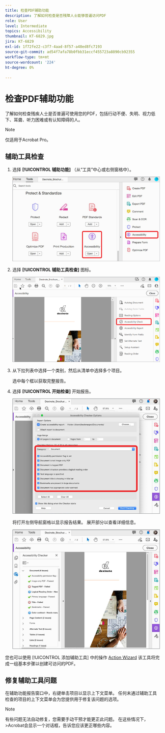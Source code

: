 ```yaml
---
title: 检查PDF辅助功能
description: 了解如何检查是否残障人士能够普遍访问PDF
role: User
level: Intermediate
topics: Accessibility
thumbnail: KT-6829.jpg
jira: KT-6829
exl-id: 1f72fe22-c3f7-4aad-8f57-a48ed8fc7193
source-git-commit: ad54f7afa78b0fbb31eccf455723a8890cb92355
workflow-type: tm+mt
source-wordcount: '224'
ht-degree: 0%

---
```


# 检查PDF辅助功能

了解如何检查残疾人士是否普遍可使用您的PDF，包括行动不便、失明、视力低下、耳聋、听力困难或有认知障碍的人。

>[!NOTE]
>
>仅适用于Acrobat Pro。

## 辅助工具检查

1. 选择 **[!UICONTROL 辅助功能]** （从“工具”中心或右侧窗格中）。

   ![辅助工具步骤1](../assets/Accessibility_1.png)

1. 选择 **[!UICONTROL 辅助工具检查]** 图标。

   ![辅助工具步骤2](../assets/Accessibility_2.png)

1. 从下拉列表中选择一个类别，然后从清单中选择多个项目。

   选中每个框以获取完整报告。

1. 选择 **[!UICONTROL 开始检查]** 开始报告。

   ![辅助工具步骤3](../assets/Accessibility_3.png)

   将打开左侧导航窗格以显示报告结果。 展开部分以查看详细信息。

   ![辅助工具步骤4](../assets/Accessibility_4.png)

您也可以使用 [!UICONTROL 添加辅助工具] 中的操作 [Action Wizard](https://experienceleague.adobe.com/docs/document-cloud-learn/acrobat-learning/advanced-tasks/action.html) 该工具将完成一组基本步骤以创建可访问的PDF。

## 修复辅助工具问题

在辅助功能报告窗口中，右键单击项目以显示上下文菜单。 任何未通过辅助工具检查的项目的上下文菜单会为您提供用于修复该问题的选项。

>[!NOTE]
>
>有些问题无法自动修复，您需要手动干预才能更正此问题。 在这些情况下，>Acrobat会显示一个对话框，告诉您应该更正哪些内容。